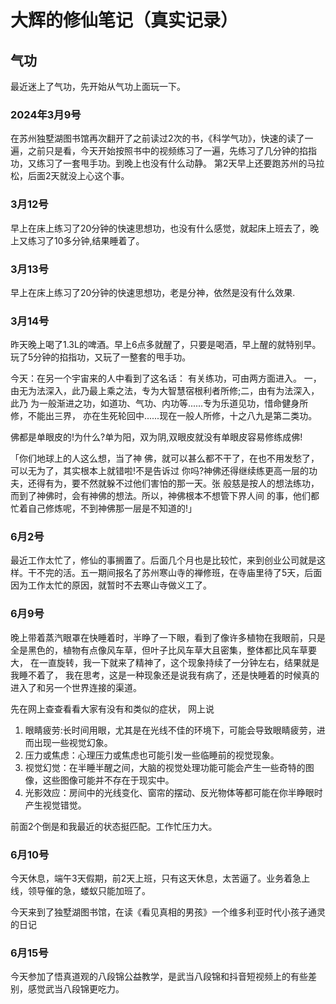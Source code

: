 # 大辉的修仙笔记（真实记录）


## 气功
最近迷上了气功，先开始从气功上面玩一下。

### 2024年3月9号
在苏州独墅湖图书馆再次翻开了之前读过2次的书，《科学气功》，快速的读了一遍，之前只是看，今天开始按照书中的视频练习了一遍，先练习了几分钟的掐指功，又练习了一套甩手功。到晚上也没有什么动静。
第2天早上还要跑苏州的马拉松，后面2天就没上心这个事。

### 3月12号
早上在床上练习了20分钟的快速思想功，也没有什么感觉，就起床上班去了，晚上又练习了10多分钟,结果睡着了。

### 3月13号
早上在床上练习了20分钟的快速思想功，老是分神，依然是没有什么效果.

### 3月14号
昨天晚上喝了1.3L的啤酒。早上6点多就醒了，只要是喝酒，早上醒的就特别早。玩了5分钟的掐指功，又玩了一整套的甩手功。



今天：在另一个宇宙来的人中看到了这名话：
有关练功，可由两方面进入。 一，由无为法深入，此乃最上乘之法，专为大智慧宿根利者所修;二，由有为法深入，此乃 为一般渐进之功，如道功、气功、内功等......专为乐道见功，惜命健身所修，不能出三界， 亦在生死轮回中......现在一般人所修，十之八九是第二类功。

佛都是单眼皮的!为什么?单为阳，双为阴,双眼皮就没有单眼皮容易修练成佛!




「你们地球上的人这么想，当了神 佛，就可以甚么都不干了，在也不用发愁了，可以无为了，其实根本上就错啦!不是告诉过 你吗?神佛还得继续练更高一层的功夫，还得有为，要不然就躲不过他们害怕的那一天。张 般慈是按人的想法练功，而到了神佛时，会有神佛的想法。所以，神佛根本不想管下界人间 的事，他们都忙着自己修炼呢，不到神佛那一层是不知道的!」



### 6月2号
最近工作太忙了，修仙的事搁置了。后面几个月也是比较忙，来到创业公司就是这样。干不完的活。五一期间报名了苏州寒山寺的禅修班，在寺庙里待了5天，后面因为工作太忙的原因，就暂时不去寒山寺做义工了。


### 6月9号
晚上带着蒸汽眼罩在快睡着时，半睁了一下眼，看到了像许多植物在我眼前，只是全是黑色的，植物有点像风车草，但叶子比风车草大且密集，整体都比风车草要大， 在一直旋转，我一下就来了精神了，这个现象持续了一分钟左右，结果就是我睡不着了，
我在思考，这是一种现象还是说我有病了，还是快睡着的时候真的进入了和另一个世界连接的渠道。

先在网上查查看看大家有没有和类似的症状，
网上说
1. 眼睛疲劳:长时间用眼，尤其是在光线不佳的环境下，可能会导致眼睛疲劳，进而出现一些视觉幻象。
2. 压力或焦虑：心理压力或焦虑也可能引发一些临睡前的视觉现象。
3. 视觉幻觉：在半睡半醒之间，大脑的视觉处理功能可能会产生一些奇特的图像，这些图像可能并不存在于现实中。
4. 光影效应：房间中的光线变化、窗帘的摆动、反光物体等都可能在你半睁眼时产生视觉错觉。

前面2个倒是和我最近的状态挺匹配。工作忙压力大。

### 6月10号
今天休息，端午3天假期，前2天上班，只有这天休息，太苦逼了。业务着急上线，领导催的急，蝼蚁只能加班了。

今天来到了独墅湖图书馆，在读《看见真相的男孩》一个维多利亚时代小孩子通灵的日记


### 6月15号
今天参加了悟真道观的八段锦公益教学，是武当八段锦和抖音短视频上的有些差别，感觉武当八段锦更吃力。
